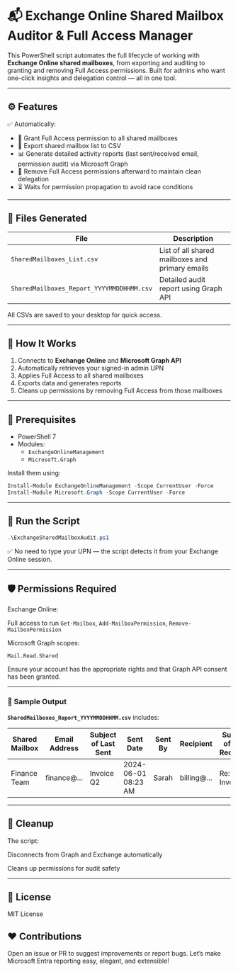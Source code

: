 # 📬 Exchange Online Shared Mailbox Auditor & Full Access Manager

This PowerShell script automates the full lifecycle of working with **Exchange Online shared mailboxes**, from exporting and auditing to granting and removing Full Access permissions. Built for admins who want one-click insights and delegation control — all in one tool.

---

## ⚙️ Features

✅ Automatically:
- 🔐 Grant Full Access permission to all shared mailboxes  
- 📄 Export shared mailbox list to CSV  
- 📊 Generate detailed activity reports (last sent/received email, permission audit) via Microsoft Graph  
- 🧹 Remove Full Access permissions afterward to maintain clean delegation  
- ⏳ Waits for permission propagation to avoid race conditions

---

## 📁 Files Generated

| File                            | Description                                      |
|---------------------------------|--------------------------------------------------|
| `SharedMailboxes_List.csv`     | List of all shared mailboxes and primary emails |
| `SharedMailboxes_Report_YYYYMMDDHHMM.csv`   | Detailed audit report using Graph API           |

All CSVs are saved to your desktop for quick access.

---

## 🧠 How It Works

1. Connects to **Exchange Online** and **Microsoft Graph API**
2. Automatically retrieves your signed-in admin UPN
3. Applies Full Access to all shared mailboxes
4. Exports data and generates reports
5. Cleans up permissions by removing Full Access from those mailboxes

---

## 🔧 Prerequisites

- PowerShell 7
- Modules:
  - `ExchangeOnlineManagement`
  - `Microsoft.Graph`

Install them using:
```powershell
Install-Module ExchangeOnlineManagement -Scope CurrentUser -Force
Install-Module Microsoft.Graph -Scope CurrentUser -Force
```
---

## 🚀 Run the Script

```powershell
.\ExchangeSharedMailboxAudit.ps1
```
✅ No need to type your UPN — the script detects it from your Exchange Online session.

---

## 🛡️ Permissions Required

Exchange Online:

Full access to run ```Get-Mailbox```, ```Add-MailboxPermission```, ```Remove-MailboxPermission```

Microsoft Graph scopes:

```Mail.Read.Shared```

Ensure your account has the appropriate rights and that Graph API consent has been granted.

---

### 📸 Sample Output

**`SharedMailboxes_Report_YYYYMMDDHHMM.csv`** includes:

| Shared Mailbox | Email Address | Subject of Last Sent | Sent Date | Sent By | Recipient | Subject of Last Received | Last Received Date | Is Last Received Read? | Full Access Users | SendAs Users |
|----------------|---------------|------------------------|-----------|---------|-----------|---------------------------|---------------------|-------------------------|-------------------|--------------|
| Finance Team   | finance@...   | Invoice Q2             | 2024-06-01 08:23 AM | Sarah | billing@... | Re: Invoice               | 2024-06-01 10:15 AM | True                    | john@...          | None         |

---

## 🧼 Cleanup
The script:

Disconnects from Graph and Exchange automatically

Cleans up permissions for audit safety

---

## 📖 License
MIT License

## ❤️ Contributions
Open an issue or PR to suggest improvements or report bugs. Let’s make Microsoft Entra reporting easy, elegant, and extensible!
